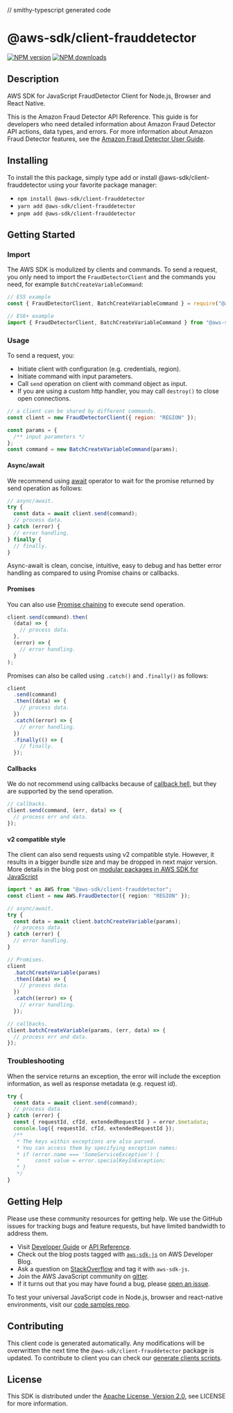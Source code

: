 // smithy-typescript generated code

# @aws-sdk/client-frauddetector

[![NPM version](https://img.shields.io/npm/v/@aws-sdk/client-frauddetector/latest.svg)](https://www.npmjs.com/package/@aws-sdk/client-frauddetector)
[![NPM downloads](https://img.shields.io/npm/dm/@aws-sdk/client-frauddetector.svg)](https://www.npmjs.com/package/@aws-sdk/client-frauddetector)

## Description

AWS SDK for JavaScript FraudDetector Client for Node.js, Browser and React Native.

<p>This is the Amazon Fraud Detector API Reference. This guide is for developers who need
detailed information about Amazon Fraud Detector API actions, data types, and errors. For
more information about Amazon Fraud Detector features, see the <a href="https://docs.aws.amazon.com/frauddetector/latest/ug/">Amazon Fraud Detector User Guide</a>.</p>

## Installing

To install the this package, simply type add or install @aws-sdk/client-frauddetector
using your favorite package manager:

- `npm install @aws-sdk/client-frauddetector`
- `yarn add @aws-sdk/client-frauddetector`
- `pnpm add @aws-sdk/client-frauddetector`

## Getting Started

### Import

The AWS SDK is modulized by clients and commands.
To send a request, you only need to import the `FraudDetectorClient` and
the commands you need, for example `BatchCreateVariableCommand`:

```js
// ES5 example
const { FraudDetectorClient, BatchCreateVariableCommand } = require("@aws-sdk/client-frauddetector");
```

```ts
// ES6+ example
import { FraudDetectorClient, BatchCreateVariableCommand } from "@aws-sdk/client-frauddetector";
```

### Usage

To send a request, you:

- Initiate client with configuration (e.g. credentials, region).
- Initiate command with input parameters.
- Call `send` operation on client with command object as input.
- If you are using a custom http handler, you may call `destroy()` to close open connections.

```js
// a client can be shared by different commands.
const client = new FraudDetectorClient({ region: "REGION" });

const params = {
  /** input parameters */
};
const command = new BatchCreateVariableCommand(params);
```

#### Async/await

We recommend using [await](https://developer.mozilla.org/en-US/docs/Web/JavaScript/Reference/Operators/await)
operator to wait for the promise returned by send operation as follows:

```js
// async/await.
try {
  const data = await client.send(command);
  // process data.
} catch (error) {
  // error handling.
} finally {
  // finally.
}
```

Async-await is clean, concise, intuitive, easy to debug and has better error handling
as compared to using Promise chains or callbacks.

#### Promises

You can also use [Promise chaining](https://developer.mozilla.org/en-US/docs/Web/JavaScript/Guide/Using_promises#chaining)
to execute send operation.

```js
client.send(command).then(
  (data) => {
    // process data.
  },
  (error) => {
    // error handling.
  }
);
```

Promises can also be called using `.catch()` and `.finally()` as follows:

```js
client
  .send(command)
  .then((data) => {
    // process data.
  })
  .catch((error) => {
    // error handling.
  })
  .finally(() => {
    // finally.
  });
```

#### Callbacks

We do not recommend using callbacks because of [callback hell](http://callbackhell.com/),
but they are supported by the send operation.

```js
// callbacks.
client.send(command, (err, data) => {
  // process err and data.
});
```

#### v2 compatible style

The client can also send requests using v2 compatible style.
However, it results in a bigger bundle size and may be dropped in next major version. More details in the blog post
on [modular packages in AWS SDK for JavaScript](https://aws.amazon.com/blogs/developer/modular-packages-in-aws-sdk-for-javascript/)

```ts
import * as AWS from "@aws-sdk/client-frauddetector";
const client = new AWS.FraudDetector({ region: "REGION" });

// async/await.
try {
  const data = await client.batchCreateVariable(params);
  // process data.
} catch (error) {
  // error handling.
}

// Promises.
client
  .batchCreateVariable(params)
  .then((data) => {
    // process data.
  })
  .catch((error) => {
    // error handling.
  });

// callbacks.
client.batchCreateVariable(params, (err, data) => {
  // process err and data.
});
```

### Troubleshooting

When the service returns an exception, the error will include the exception information,
as well as response metadata (e.g. request id).

```js
try {
  const data = await client.send(command);
  // process data.
} catch (error) {
  const { requestId, cfId, extendedRequestId } = error.$metadata;
  console.log({ requestId, cfId, extendedRequestId });
  /**
   * The keys within exceptions are also parsed.
   * You can access them by specifying exception names:
   * if (error.name === 'SomeServiceException') {
   *     const value = error.specialKeyInException;
   * }
   */
}
```

## Getting Help

Please use these community resources for getting help.
We use the GitHub issues for tracking bugs and feature requests, but have limited bandwidth to address them.

- Visit [Developer Guide](https://docs.aws.amazon.com/sdk-for-javascript/v3/developer-guide/welcome.html)
  or [API Reference](https://docs.aws.amazon.com/AWSJavaScriptSDK/v3/latest/index.html).
- Check out the blog posts tagged with [`aws-sdk-js`](https://aws.amazon.com/blogs/developer/tag/aws-sdk-js/)
  on AWS Developer Blog.
- Ask a question on [StackOverflow](https://stackoverflow.com/questions/tagged/aws-sdk-js) and tag it with `aws-sdk-js`.
- Join the AWS JavaScript community on [gitter](https://gitter.im/aws/aws-sdk-js-v3).
- If it turns out that you may have found a bug, please [open an issue](https://github.com/aws/aws-sdk-js-v3/issues/new/choose).

To test your universal JavaScript code in Node.js, browser and react-native environments,
visit our [code samples repo](https://github.com/aws-samples/aws-sdk-js-tests).

## Contributing

This client code is generated automatically. Any modifications will be overwritten the next time the `@aws-sdk/client-frauddetector` package is updated.
To contribute to client you can check our [generate clients scripts](https://github.com/aws/aws-sdk-js-v3/tree/main/scripts/generate-clients).

## License

This SDK is distributed under the
[Apache License, Version 2.0](http://www.apache.org/licenses/LICENSE-2.0),
see LICENSE for more information.
